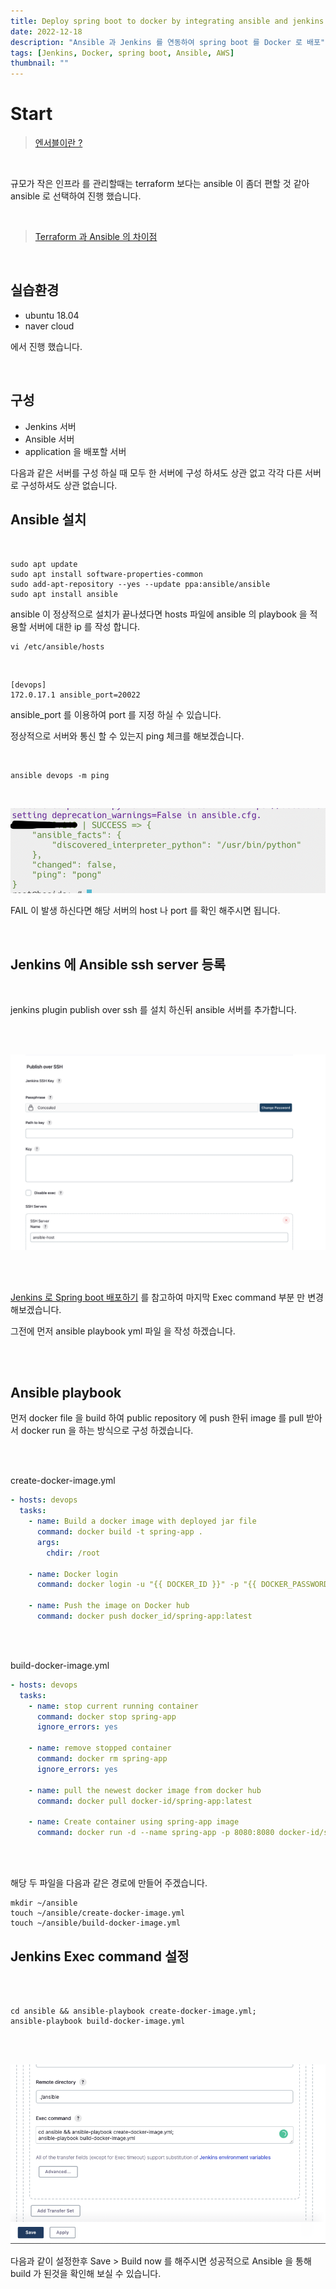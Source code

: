 ```yaml
---
title: Deploy spring boot to docker by integrating ansible and jenkins
date: 2022-12-18
description: "Ansible 과 Jenkins 를 연동하여 spring boot 를 Docker 로 배포"
tags: [Jenkins, Docker, spring boot, Ansible, AWS]
thumbnail: ""
---
```


# Start

> [엔서블이란 ?](https://www.redhat.com/ko/technologies/management/ansible/what-is-ansible)

<br />

규모가 작은 인프라 를 관리할때는 terraform 보다는 ansible 이 좀더 편할 것 같아 ansible 로 선택하여 진행 했습니다.


<br />


> [Terraform 과 Ansible 의 차이점](https://rainbound.tistory.com/entry/Ansible-vs-Terraform-vs-Puppet-%EC%B0%A8%EC%9D%B4%EC%A0%90-%EB%B0%8F-%EC%84%A0%ED%83%9D)

<br />

## 실습환경
- ubuntu 18.04 
- naver cloud 

에서 진행 했습니다.

<br />

## 구성 

- Jenkins 서버
- Ansible 서버
- application 을 배포할 서버

다음과 같은 서버를 구성 하실 때 모두 한 서버에 구성 하셔도 상관 없고 각각 다른 서버로 구성하셔도 상관 없습니다.

## Ansible 설치

<br />


```shell
sudo apt update
sudo apt install software-properties-common
sudo add-apt-repository --yes --update ppa:ansible/ansible
sudo apt install ansible
```

ansible 이 정상적으로 설치가 끝나셨다면 hosts 파일에 ansible 의 playbook 을 적용할 서버에 대한 ip 를 작성 합니다.

```
vi /etc/ansible/hosts
```

<br />

```
[devops]
172.0.17.1 ansible_port=20022
```

ansible_port 를 이용하여 port 를 지정 하실 수 있습니다.

정상적으로 서버와 통신 할 수 있는지 ping 체크를 해보겠습니다.

<br />

```shell
ansible devops -m ping
```

<br />

![ping-test](./images/ping-test.png)

FAIL 이 발생 하신다면 해당 서버의 host 나 port 를 확인 해주시면 됩니다.

<br />


## Jenkins 에 Ansible ssh server 등록

<br />

jenkins plugin publish over ssh 를 설치 하신뒤 ansible 서버를 추가합니다.

<br />
<br />

![added-ansible-server](./images/jenkins-ssh-server.png)

<br />
<br />

[Jenkins 로 Spring boot 배포하기](https://jongyunha.github.io/jenkins/2022-12-17/)
를 참고하여 마지막 Exec command 부분 만 변경 해보겠습니다.

그전에 먼저 ansible playbook yml 파일 을 작성 하겠습니다.

<br />
<br />

## Ansible playbook

먼저 docker file 을 build 하여 public repository 에 push 한뒤 image 를 pull 받아서 docker run 을 하는 방식으로 구성 하겠습니다.

<br />
<br />

create-docker-image.yml
```yaml
- hosts: devops
  tasks:
    - name: Build a docker image with deployed jar file
      command: docker build -t spring-app .
      args:
        chdir: /root
    
    - name: Docker login
      command: docker login -u "{{ DOCKER_ID }}" -p "{{ DOCKER_PASSWORD }}"

    - name: Push the image on Docker hub
      command: docker push docker_id/spring-app:latest
```

<br />
<br />

build-docker-image.yml
```yaml
- hosts: devops
  tasks:
    - name: stop current running container
      command: docker stop spring-app
      ignore_errors: yes
    
    - name: remove stopped container
      command: docker rm spring-app
      ignore_errors: yes

    - name: pull the newest docker image from docker hub 
      command: docker pull docker-id/spring-app:latest

    - name: Create container using spring-app image
      command: docker run -d --name spring-app -p 8080:8080 docker-id/spring-app:latest
```

<br />
<br />

해당 두 파일을 다음과 같은 경로에 만들어 주겠습니다.
```shell
mkdir ~/ansible
touch ~/ansible/create-docker-image.yml
touch ~/ansible/build-docker-image.yml
```

## Jenkins Exec command 설정

<br />
<br />

```shell
cd ansible && ansible-playbook create-docker-image.yml;
ansible-playbook build-docker-image.yml
```

<br />
<br />

![jenkins-exec-command](./images/jenkins-exec.png)

다음과 같이 설정한후 Save > Build now 를 해주시면 성공적으로 Ansible 을 통해 build 가 된것을 확인해 보실 수 있습니다.